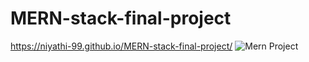 # MERN-stack-final-project
 https://niyathi-99.github.io/MERN-stack-final-project/
![Mern Project](https://user-images.githubusercontent.com/120326023/221781048-022e15c1-f245-428e-ae5f-8915aadee734.jpg)
